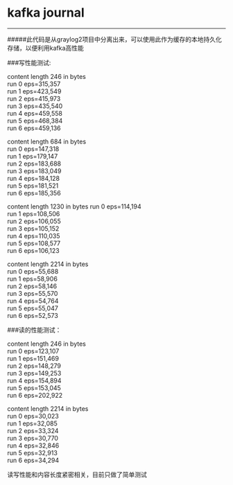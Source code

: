 # kafka journal


---


#####此代码是从graylog2项目中分离出来，可以使用此作为缓存的本地持久化存储，以便利用kafka高性能

###写性能测试:
        
content length 246 in bytes  
run 0 eps=315,357  
run 1 eps=423,549  
run 2 eps=415,973  
run 3 eps=435,540  
run 4 eps=459,558  
run 5 eps=468,384  
run 6 eps=459,136  

content length 684 in bytes  
run 0 eps=147,318  
run 1 eps=179,147  
run 2 eps=183,688  
run 3 eps=183,049  
run 4 eps=184,128  
run 5 eps=181,521  
run 6 eps=185,356

content length 1230 in bytes
run 0 eps=114,194  
run 1 eps=108,506   
run 2 eps=106,055  
run 3 eps=105,152  
run 4 eps=110,035  
run 5 eps=108,577  
run 6 eps=106,123  

content length 2214 in bytes               
run 0 eps=55,688  
run 1 eps=58,906  
run 2 eps=58,146  
run 3 eps=55,570  
run 4 eps=54,764  
run 5 eps=55,047  
run 6 eps=52,573  

###读的性能测试：  

content length 246 in bytes  
run 0 eps=123,107  
run 1 eps=151,469  
run 2 eps=148,279  
run 3 eps=149,253  
run 4 eps=154,894  
run 5 eps=153,045  
run 6 eps=202,922  

content length 2214 in bytes  
run 0 eps=30,023  
run 1 eps=32,085  
run 2 eps=33,324  
run 3 eps=30,770  
run 4 eps=32,846  
run 5 eps=32,913  
run 6 eps=34,294  

读写性能和内容长度紧密相关，目前只做了简单测试